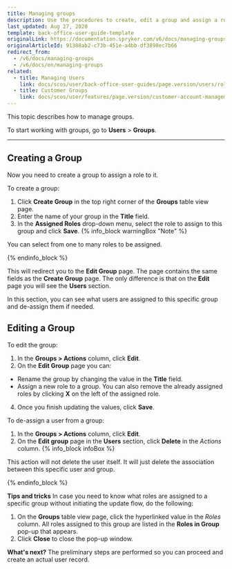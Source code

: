 ```yaml
---
title: Managing groups
description: Use the procedures to create, edit a group and assign a role to this group in the Back Office.
last_updated: Aug 27, 2020
template: back-office-user-guide-template
originalLink: https://documentation.spryker.com/v6/docs/managing-groups
originalArticleId: 91388ab2-c73b-451e-a4bb-df3898ec7b66
redirect_from:
  - /v6/docs/managing-groups
  - /v6/docs/en/managing-groups
related:
  - title: Managing Users
    link: docs/scos/user/back-office-user-guides/page.version/users/roles-groups-and-users/managing-users.html
  - title: Customer Groups
    link: docs/scos/user/features/page.version/customer-account-management-feature-overview/customer-groups-overview.html
---
```


This topic describes how to manage groups.

To start working with groups, go  to **Users** > **Groups**.
***
## Creating a Group
Now you need to create a group to assign a role to it.

To create a group:
1. Click **Create Group** in the top right corner of the **Groups** table view page.
2. Enter the name of your group in the **Title** field.
3. In the **Assigned Roles** drop-down menu, select the role to assign to this group and click **Save**.
{% info_block warningBox "Note" %}

You can select from one to many roles to be assigned.

{% endinfo_block %}

This will redirect you to the **Edit Group** page. The page contains the same fields as the **Create Group** page. The only difference is that on the **Edit** page you will see the **Users** section.

In this section, you can see what users are assigned to this specific group and de-assign them if needed. 

## Editing a Group
To edit the group:
1. In the **Groups > Actions** column, click **Edit**.
2. On the **Edit Group** page you can:
  * Rename the group by changing the value in the **Title** field.
  * Assign a new role to a group. 
    You can also remove the already assigned roles by clicking **X** on the left of the assigned role.
4. Once you finish updating the values, click **Save**.

To de-assign a user from a group:
1. In the **Groups > Actions** column, click **Edit**.
2. On the **Edit group** page in the **Users** section, click **Delete** in the _Actions_ column.
{% info_block infoBox %}

This action will not delete the user itself. It will just delete the association between this specific user and group.

{% endinfo_block %}


**Tips and tricks**
In case you need to know what roles are assigned to a specific group without initiating the update flow, do the following:
1. On the **Groups** table view page, click the hyperlinked value in the _Roles_ column.
    All roles assigned to this group are listed in the **Roles in Group** pop-up that appears. 
2. Click **Close** to close the pop-up window.

**What's next?**
The preliminary steps are performed so you can proceed and create an actual user record.

